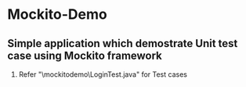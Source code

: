 # Mockito-Demo

Simple application which demostrate Unit test case using Mockito framework
------------------------------------------------------------------------------


1. Refer "\mockitodemo\LoginTest.java" for Test cases

